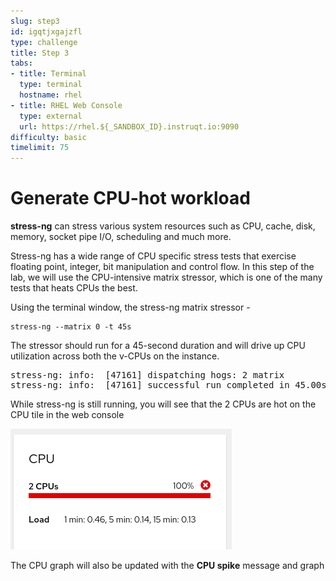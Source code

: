 ```yaml
---
slug: step3
id: igqtjxgajzfl
type: challenge
title: Step 3
tabs:
- title: Terminal
  type: terminal
  hostname: rhel
- title: RHEL Web Console
  type: external
  url: https://rhel.${_SANDBOX_ID}.instruqt.io:9090
difficulty: basic
timelimit: 75
---
```

# Generate CPU-hot workload

**stress-ng** can stress various system resources such as CPU, cache, disk, memory, socket pipe I/O, scheduling and much more.

Stress-ng has a wide range of CPU specific stress tests that exercise floating point, integer, bit manipulation and control flow. In this step of the lab, we will use the CPU-intensive matrix stressor, which is one of the many tests that heats CPUs the best.

Using the terminal window,  the stress-ng matrix stressor -

```
stress-ng --matrix 0 -t 45s
```

The stressor should run for a 45-second duration and will drive up CPU utilization across both the v-CPUs on the instance.

<pre class="file">
stress-ng: info:  [47161] dispatching hogs: 2 matrix
stress-ng: info:  [47161] successful run completed in 45.00s
</pre>

While stress-ng is still running, you will see that the 2 CPUs are hot on the CPU tile in the web console

![Look at CPU Activity](../assets/CPU_hot_at_a_glance.png)

The CPU graph will also be updated with the **CPU spike** message and graph

